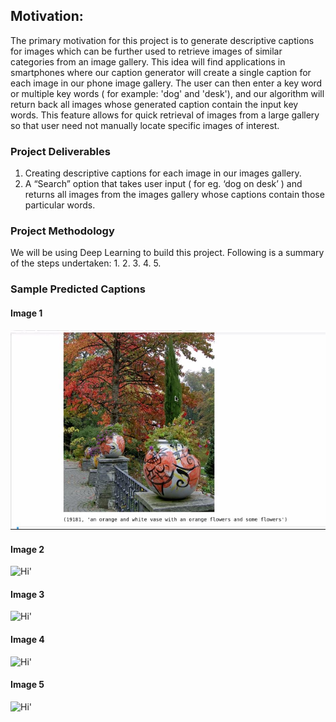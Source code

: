 ## Motivation: 
The primary motivation for this project is to generate descriptive captions for images which can be further used to retrieve images of similar categories from an image gallery. This idea will find applications in smartphones where our caption generator will create a single caption for each image in our phone image gallery. The user can then enter a key word or multiple key words ( for example: 'dog' and 'desk'), and our algorithm will return back all images whose generated caption contain the input key words. This feature allows for quick retrieval of images from a large gallery so that user need not manually locate specific images of interest.

### Project Deliverables

1. Creating descriptive captions for each image in our images gallery. 
2. A “Search” option that takes user input ( for eg. ‘dog on desk’ ) and returns all images from the images gallery whose captions contain those particular words. 

### Project Methodology 
We will be using Deep Learning to build this project. Following is a summary of the steps undertaken:
1.
2.
3.
4.
5.

### Sample Predicted Captions

#### Image 1
<img src="prediction - flowers correct.JPG"/>

#### Image 2
<img src="https://github.com/megs161195/Image-Retrieval-using-generated-captions/raw/master/prediction%203-%20clock.JPG" alt ="Hi" class="inline"/>'

#### Image 3
<img src="https://github.com/megs161195/Image-Retrieval-using-generated-captions/raw/master/prediction%204_%20kite-sky.JPG" alt ="Hi" class="inline"/>'

#### Image 4
<img src="https://github.com/megs161195/Image-Retrieval-using-generated-captions/raw/master/prediction%205%20-%20correct%20cat.JPG" alt ="Hi" class="inline"/>'

#### Image 5
<img src="https://github.com/megs161195/Image-Retrieval-using-generated-captions/raw/master/prediction2-%20table%20with%20people%20eating%20food.JPG" alt ="Hi" class="inline"/>'
